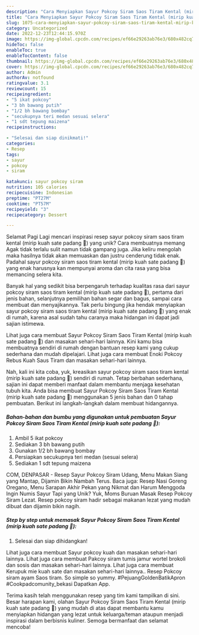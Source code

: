 ```yaml
---
description: "Cara Menyiapkan Sayur Pokcoy Siram Saos Tiram Kental (mirip kuah sate padang 🤤) yang Lezat, Mantap"
title: "Cara Menyiapkan Sayur Pokcoy Siram Saos Tiram Kental (mirip kuah sate padang 🤤) yang Lezat, Mantap"
slug: 1075-cara-menyiapkan-sayur-pokcoy-siram-saos-tiram-kental-mirip-kuah-sate-padang-yang-lezat-mantap
category: Uncategorized
date: 2022-12-23T12:44:15.970Z
image: https://img-global.cpcdn.com/recipes/ef66e29263ab76e3/680x482cq70/sayur-pokcoy-siram-saos-tiram-kental-mirip-kuah-sate-padang-foto-resep-utama.jpg
hideToc: false
enableToc: true
enableTocContent: false
thumbnail: https://img-global.cpcdn.com/recipes/ef66e29263ab76e3/680x482cq70/sayur-pokcoy-siram-saos-tiram-kental-mirip-kuah-sate-padang-foto-resep-utama.jpg
cover: https://img-global.cpcdn.com/recipes/ef66e29263ab76e3/680x482cq70/sayur-pokcoy-siram-saos-tiram-kental-mirip-kuah-sate-padang-foto-resep-utama.jpg
author: Admin
authorAv: notfound
ratingvalue: 3.1
reviewcount: 15
recipeingredient:
- "5 ikat pokcoy"
- "3 bh bawang putih"
- "1/2 bh bawang bombay"
- "secukupnya teri medan sesuai selera"
- "1 sdt tepung maizena"
recipeinstructions:

- "Selesai dan siap dinikmati!"
categories:
- Resep
tags:
- sayur
- pokcoy
- siram

katakunci: sayur pokcoy siram 
nutrition: 105 calories
recipecuisine: Indonesian
preptime: "PT27M"
cooktime: "PT57M"
recipeyield: "3"
recipecategory: Dessert

---
```



Selamat Pagi Lagi mencari inspirasi resep sayur pokcoy siram saos tiram kental (mirip kuah sate padang 🤤) yang unik? Cara membuatnya memang Agak tidak terlalu sulit namun tidak gampang juga. Jika keliru mengolah maka hasilnya tidak akan memuaskan dan justru cenderung tidak enak. Padahal sayur pokcoy siram saos tiram kental (mirip kuah sate padang 🤤) yang enak harusnya kan mempunyai aroma dan cita rasa yang bisa memancing selera kita.


Banyak hal yang sedikit bisa berpengaruh terhadap kualitas rasa dari sayur pokcoy siram saos tiram kental (mirip kuah sate padang 🤤), pertama dari jenis bahan, selanjutnya pemilihan bahan segar dan bagus, sampai cara membuat dan menyajikannya. Tak perlu bingung jika hendak menyiapkan sayur pokcoy siram saos tiram kental (mirip kuah sate padang 🤤) yang enak di rumah, karena asal sudah tahu caranya maka hidangan ini dapat jadi sajian istimewa.

Lihat juga cara membuat Sayur Pokcoy Siram Saos Tiram Kental (mirip kuah sate padang 🤤) dan masakan sehari-hari lainnya. Kini kamu bisa membuatnya sendiri di rumah dengan bantuan resep kami yang cukup sederhana dan mudah dipelajari. Lihat juga cara membuat Enoki Pokcoy Rebus Kuah Saus Tiram dan masakan sehari-hari lainnya.


Nah, kali ini kita coba, yuk, kreasikan sayur pokcoy siram saos tiram kental (mirip kuah sate padang 🤤) sendiri di rumah. Tetap berbahan sederhana, sajian ini dapat memberi manfaat dalam membantu menjaga kesehatan tubuh kita. Anda bisa membuat Sayur Pokcoy Siram Saos Tiram Kental (mirip kuah sate padang 🤤) menggunakan 5 jenis bahan dan 0 tahap pembuatan. Berikut ini langkah-langkah dalam membuat hidangannya.

<!--inarticleads1-->

##### Bahan-bahan dan bumbu yang digunakan untuk pembuatan Sayur Pokcoy Siram Saos Tiram Kental (mirip kuah sate padang 🤤):

1. Ambil 5 ikat pokcoy
1. Sediakan 3 bh bawang putih
1. Gunakan 1/2 bh bawang bombay
1. Persiapkan secukupnya teri medan (sesuai selera)
1. Sediakan 1 sdt tepung maizena


COM, DENPASAR - Resep Sayur Pokcoy Siram Udang, Menu Makan Siang yang Mantap, Dijamin Bikin Nambah Terus. Baca juga: Resep Nasi Goreng Oregano, Menu Sarapan Akhir Pekan yang Nikmat dan Harum Menggoda Ingin Numis Sayur Tapi yang Unik? Yuk, Moms Buruan Masak Resep Pokcoy Siram Lezat. Resep pokcoy siram hadir sebagai makanan lezat yang mudah dibuat dan dijamin bikin nagih. 

<!--inarticleads2-->

##### Step by step untuk memasak Sayur Pokcoy Siram Saos Tiram Kental (mirip kuah sate padang 🤤):


1. Selesai dan siap dihidangkan!

Lihat juga cara membuat Sayur pokcoy kuah dan masakan sehari-hari lainnya. Lihat juga cara membuat Pakcoy siram tumis jamur wortel brokoli dan sosis dan masakan sehari-hari lainnya. Lihat juga cara membuat Kerupuk mie kuah sate dan masakan sehari-hari lainnya.. Resep Pokcoy siram ayam Saos tiram. So simple so yummy. #PejuangGoldenBatikApron #Cookpadcomunity_bekasi Dapatkan App. 

Terima kasih telah menggunakan resep yang tim kami tampilkan di sini. Besar harapan kami, olahan Sayur Pokcoy Siram Saos Tiram Kental (mirip kuah sate padang 🤤) yang mudah di atas dapat membantu kamu menyiapkan hidangan yang lezat untuk keluarga/teman ataupun menjadi inspirasi dalam berbisnis kuliner. Semoga bermanfaat dan selamat mencoba!
